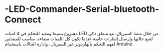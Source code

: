 # -LED-Commander-Serial-bluetooth-Connect
مشروع بسيط ومفيد للتحكم في 4 لمبات LED من خلال منفذ السيريال، مع منطق ذكي لتتبع حالتها وإرسال إشارات خاصة عندما تكون كل اللمبات مضاءة. مناسب للمبتدئين لفهم التحكم بالهاردوير عبر السيريال، وإدارة الحالات باستخدام Arduino.
